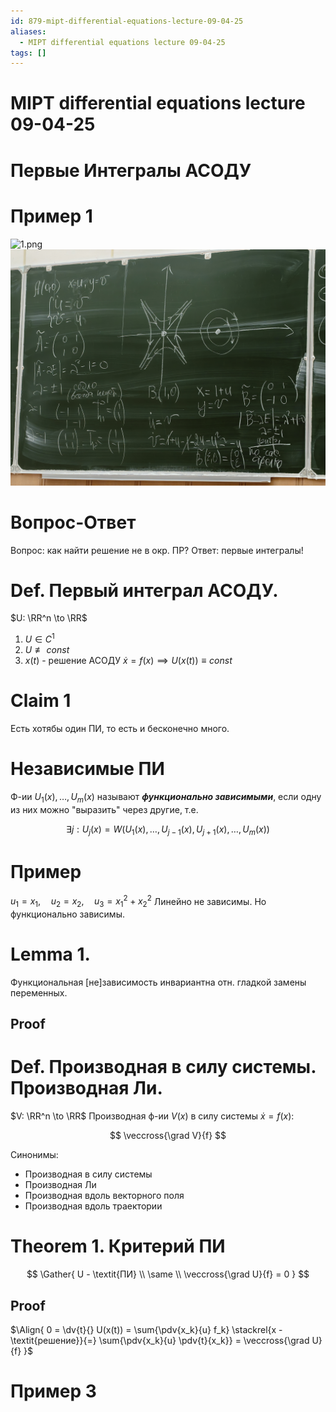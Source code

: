 ```yaml
---
id: 879-mipt-differential-equations-lecture-09-04-25
aliases:
  - MIPT differential equations lecture 09-04-25
tags: []
---
```


# MIPT differential equations lecture 09-04-25

# Первые Интегралы АСОДУ

# Пример 1

![1.png](assets/imgs/09-04-25_11-29-16_511_09-04-25_11-29-12_739.png)
![2.jpg](assets/imgs/09-04-25_11-29-34_977_IMG_20250409_105417.jpg)

# Вопрос-Ответ

Вопрос: как найти решение не в окр. ПР?
Ответ: первые интегралы!

# Def. Первый интеграл АСОДУ.

$U: \RR^n \to \RR$

1. $U \in C^1$
2. $U \not\equiv const$
3. $x(t)$ - решение АСОДУ $\dot{x} = f(x) \implies U(x(t)) \equiv const$

# Claim 1

Есть хотябы один ПИ, то есть и бесконечно много.

# Независимые ПИ

Ф-ии $U_1(x),\dots,U_m(x)$ называют **_функционально зависимыми_**, если одну из них можно "выразить" через другие, т.е.

$$
\exists j:
U_j(x) = W(U_1(x), \dots, U_{j-1}(x), U_{j+1}(x), \dots, U_m(x))
$$

# Пример

$u_1 = x_1,\quad u_2 = x_2,\quad u_3 = x_1^2 + x_2^2$
Линейно не зависимы.
Но функционально зависимы.

# Lemma 1.

Функциональная [не]зависимость инвариантна отн. гладкой замены переменных.

## Proof

# Def. Производная в силу системы. Производная Ли.

$V: \RR^n \to \RR$
Производная ф-ии $V(x)$ в силу системы $\dot{x} = f(x)$:

$$
\veccross{\grad V}{f}
$$

Синонимы:

- Производная в силу системы
- Производная Ли
- Производная вдоль векторного поля
- Производная вдоль траектории

# Theorem 1. Критерий ПИ

$$
\Gather{
U - \textit{ПИ} \\
\same \\
\veccross{\grad U}{f} = 0
}
$$

## Proof

$\Align{
0 = \dv{t}{} U(x(t)) = \sum{\pdv{x_k}{u} f_k} \stackrel{x - \textit{решение}}{=} \sum{\pdv{x_k}{u} \pdv{t}{x_k}} = \veccross{\grad U}{f}
}$

# Пример 3
